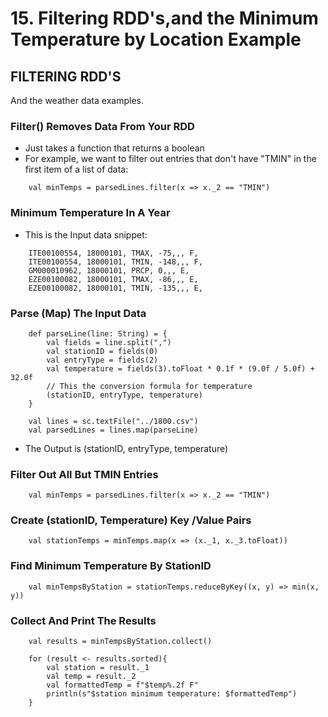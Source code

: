 # 15. Filtering RDD's,and the Minimum Temperature by Location Example

## FILTERING RDD'S
And the weather data examples.

### Filter() Removes Data From Your RDD
* Just takes a function that returns a boolean
* For example, we want to filter out entries that don't have "TMIN" in the first item of a list of data:
```
	val minTemps = parsedLines.filter(x => x._2 == "TMIN")
```

### Minimum Temperature In A Year
* This is the Input data snippet:
```
	ITE00100554, 18000101, TMAX, -75,,, F,
	ITE00100554, 18000101, TMIN, -148,,, F,
	GM000010962, 18000101, PRCP, 0,,, E,
	EZE00100082, 18000101, TMAX, -86,,, E,
	EZE00100082, 18000101, TMIN, -135,,, E,
```

### Parse (Map) The Input Data
```
	def parseLine(line: String) = {
		val fields = line.split(",")
		val stationID = fields(0)
		val entryType = fields(2)
		val temperature = fields(3).toFloat * 0.1f * (9.0f / 5.0f) + 32.0f
		// This the conversion formula for temperature
		(stationID, entryType, temperature)
	}

	val lines = sc.textFile("../1800.csv")
	val parsedLines = lines.map(parseLine)
```
* The Output is (stationID, entryType, temperature)

### Filter Out All But TMIN Entries
```
	val minTemps = parsedLines.filter(x => x._2 == "TMIN")
```

### Create (stationID, Temperature) Key /Value Pairs
```
	val stationTemps = minTemps.map(x => (x._1, x._3.toFloat))
```

### Find Minimum Temperature By StationID
```
	val minTempsByStation = stationTemps.reduceByKey((x, y) => min(x, y))
```

### Collect And Print The Results
```
	val results = minTempsByStation.collect()

	for (result <- results.sorted){
		val station = result._1
		val temp = result._2
		val formattedTemp = f"$temp%.2f F"
		println(s"$station minimum temperature: $formattedTemp")
	}
```